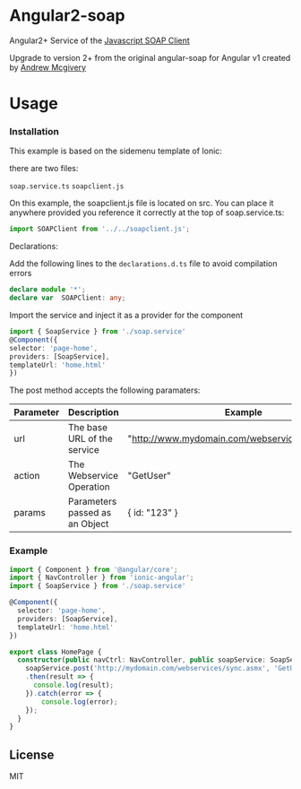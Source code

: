 # Angular2-soap

Angular2+ Service of the [Javascript SOAP Client]

Upgrade to version 2+ from the original angular-soap for Angular v1 created by [Andrew Mcgivery]

# Usage

### Installation

This example is based on the sidemenu template of Ionic:

there are two files:

```soap.service.ts```
```soapclient.js```

On this example, the soapclient.js file is located on src. You can place it anywhere provided you reference it correctly at the top of  soap.service.ts:

```ts
import SOAPClient from '../../soapclient.js';
```

Declarations:

Add the following lines to the ```declarations.d.ts``` file to avoid compilation errors

```ts
declare module '*';
declare var  SOAPClient: any;
```


Import the service and inject it as a provider for the component

```ts
import { SoapService } from './soap.service'
@Component({ 
selector: 'page-home', 
providers: [SoapService], 
templateUrl: 'home.html'
})
```
The post method accepts the following paramaters:

| Parameter | Description | Example |
| ------ | ------ | ------ |
| url |	The base URL of the service |	"http://www.mydomain.com/webservices/demo.asmx" |
| action | The Webservice Operation |	"GetUser"
| params | Parameters passed as an Object |	{ id: "123" } |


### Example
```ts
import { Component } from '@angular/core';
import { NavController } from 'ionic-angular';
import { SoapService } from './soap.service'

@Component({
  selector: 'page-home',
  providers: [SoapService],
  templateUrl: 'home.html'  
})

export class HomePage {
  constructor(public navCtrl: NavController, public soapService: SoapService) {
    soapService.post('http://mydomain.com/webservices/sync.asmx', 'GetUser', {id: '1'})
    .then(result => {
      console.log(result);
    }).catch(error => {
        console.log(error);
    });
  }
}

```
License
----

MIT


   [Javascript SOAP Client]: <a href ="http://javascriptsoapclient.codeplex.com/">
   [Andrew Mcgivery]: <https://github.com/andrewmcgivery/angular-soap>
